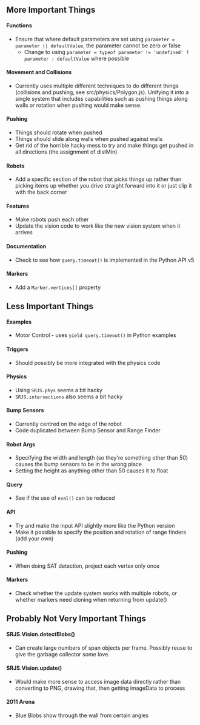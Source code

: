 ## More Important Things

#### Functions

* Ensure that where default parameters are set using `parameter = parameter || defaultValue`, the parameter cannot be zero or false
    * Change to using `parameter = typeof parameter != 'undefined' ? parameter : defaultValue` where possible

#### Movement and Collisions

* Currently uses multiple different techniques to do different things (collisions and pushing, see src/physics/Polygon.js). Unifying it into a single system that includes capabilities such as pushing things along walls or rotation when pushing would make sense.

#### Pushing

* Things should rotate when pushed
* Things should slide along walls when pushed against walls
* Get rid of the horrible hacky mess to try and make things get pushed in all directions (the assignment of distMin)

#### Robots

* Add a specific section of the robot that picks things up rather than picking items up whether you drive straight forward into it or just clip it with the back corner

#### Features

* Make robots push each other
* Update the vision code to work like the new vision system when it arrives

#### Documentation

* Check to see how `query.timeout()` is implemented in the Python API v5

#### Markers

* Add a `Marker.vertices[]` property

## Less Important Things

#### Examples

* Motor Control - uses `yield query.timeout()` in Python examples
 
#### Triggers

* Should possibly be more integrated with the physics code
 
#### Physics

* Using `SRJS.phys` seems a bit hacky
* `SRJS.intersections` also seems a bit hacky

#### Bump Sensors

* Currently centred on the edge of the robot
* Code duplicated between Bump Sensor and Range Finder

#### Robot Args

* Specifying the width and length (so they're something other than 50) causes the bump sensors to be in the wrong place
* Setting the height as anything other than 50 causes it to float

#### Query

* See if the use of `eval()` can be reduced

#### API

* Try and make the input API slightly more like the Python version
* Make it possible to specify the position and rotation of range finders (add your own)

#### Pushing

* When doing SAT detection, project each vertex only once

#### Markers

* Check whether the update system works with multiple robots, or whether markers need cloning when returning from update()

## Probably Not Very Important Things

#### SRJS.Vision.detectBlobs()

* Can create large numbers of span objects per frame. Possibly reuse to give the garbage collector some love.
 
#### SRJS.Vision.update()

* Would make more sense to access image data directly rather than converting to PNG, drawing that, then getting imageData to process

#### 2011 Arena

* Blue Blobs show through the wall from certain angles
